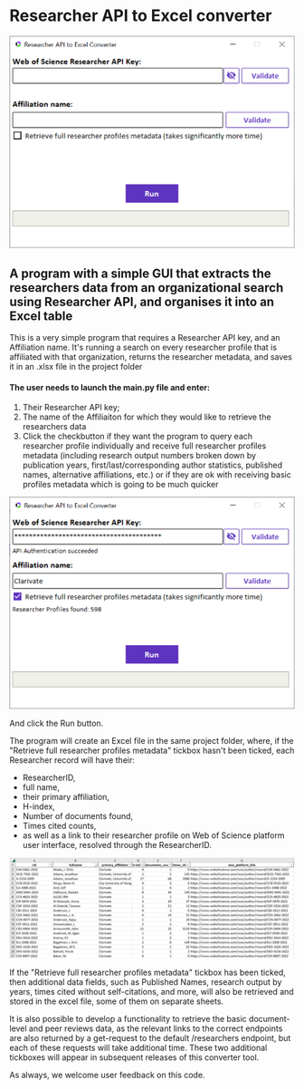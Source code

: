 # Researcher API to Excel converter

![Example](/researcher-api-excel-converter/screenshots/GUI.png)


## A program with a simple GUI that extracts the researchers data from an organizational search using Researcher API, and organises it into an Excel table

This is a very simple program that requires a Researcher API key, and an Affiliation name. It's running a search on every researcher profile that is affiliated with that organization, returns the researcher metadata, and saves it in an .xlsx file in the project folder


#### The user needs to launch the main.py file and enter:
1. Their Researcher API key;
2. The name of the Affiliaiton for which they would like to retrieve the researchers data
3. Click the checkbutton if they want the program to query each researcher profile individually and receive full researcher profiles metadata (including research output numbers broken down by publication years, first/last/corresponding author statistics, published names, alternative affiliations, etc.) or if they are ok with receiving basic profiles metadata which is going to be much quicker

![Screenshot](/researcher-api-excel-converter/screenshots/GUI2.png)

And click the Run button.

The program will create an Excel file in the same project folder, where, if the "Retrieve full researcher profiles metadata" tickbox hasn't been ticked, each Researcher record will have their:
- ResearcherID,
- full name,
- their primary affiliation,
- H-index,
- Number of documents found,
- Times cited counts,
- as well as a link to their researcher profile on Web of Science platform user interface, resolved through the ResearcherID.

![Screenshot](/researcher-api-excel-converter/screenshots/results.png)

If the "Retrieve full researcher profiles metadata" tickbox has been ticked, then additional data fields, such as Published Names, research output by years, times cited without self-citations, and more, will also be retrieved and stored in the excel file, some of them on separate sheets.

It is also possible to develop a functionality to retrieve the basic document-level and peer reviews data, as the relevant links to the correct endpoints are also returned by a get-request to the default /researchers endpoint, but each of these requests will take additional time. These two additional tickboxes will appear in subsequent releases of this converter tool.

As always, we welcome user feedback on this code.
